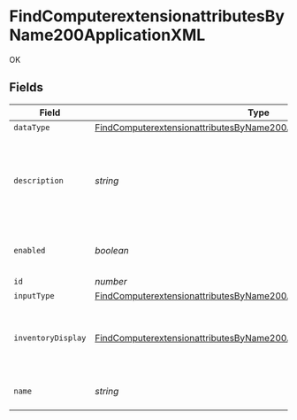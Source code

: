 # FindComputerextensionattributesByName200ApplicationXML

OK


## Fields

| Field                                                                                                                                                                       | Type                                                                                                                                                                        | Required                                                                                                                                                                    | Description                                                                                                                                                                 | Example                                                                                                                                                                     |
| --------------------------------------------------------------------------------------------------------------------------------------------------------------------------- | --------------------------------------------------------------------------------------------------------------------------------------------------------------------------- | --------------------------------------------------------------------------------------------------------------------------------------------------------------------------- | --------------------------------------------------------------------------------------------------------------------------------------------------------------------------- | --------------------------------------------------------------------------------------------------------------------------------------------------------------------------- |
| `dataType`                                                                                                                                                                  | [FindComputerextensionattributesByName200ApplicationXMLDataType](../../models/operations/findcomputerextensionattributesbyname200applicationxmldatatype.md)                 | :heavy_minus_sign:                                                                                                                                                          | N/A                                                                                                                                                                         |                                                                                                                                                                             |
| `description`                                                                                                                                                               | *string*                                                                                                                                                                    | :heavy_minus_sign:                                                                                                                                                          | Description of the extension attribute                                                                                                                                      | Number of charge cycles logged on the current battery                                                                                                                       |
| `enabled`                                                                                                                                                                   | *boolean*                                                                                                                                                                   | :heavy_minus_sign:                                                                                                                                                          | Only applicable to script input type                                                                                                                                        | true                                                                                                                                                                        |
| `id`                                                                                                                                                                        | *number*                                                                                                                                                                    | :heavy_minus_sign:                                                                                                                                                          | N/A                                                                                                                                                                         | 1                                                                                                                                                                           |
| `inputType`                                                                                                                                                                 | [FindComputerextensionattributesByName200ApplicationXMLInputType](../../models/operations/findcomputerextensionattributesbyname200applicationxmlinputtype.md)               | :heavy_minus_sign:                                                                                                                                                          | N/A                                                                                                                                                                         |                                                                                                                                                                             |
| `inventoryDisplay`                                                                                                                                                          | [FindComputerextensionattributesByName200ApplicationXMLInventoryDisplay](../../models/operations/findcomputerextensionattributesbyname200applicationxmlinventorydisplay.md) | :heavy_minus_sign:                                                                                                                                                          | Category in which to display the extension attribute in Jamf Pro                                                                                                            |                                                                                                                                                                             |
| `name`                                                                                                                                                                      | *string*                                                                                                                                                                    | :heavy_check_mark:                                                                                                                                                          | Extension attribute name                                                                                                                                                    | Battery Cycle Count                                                                                                                                                         |
